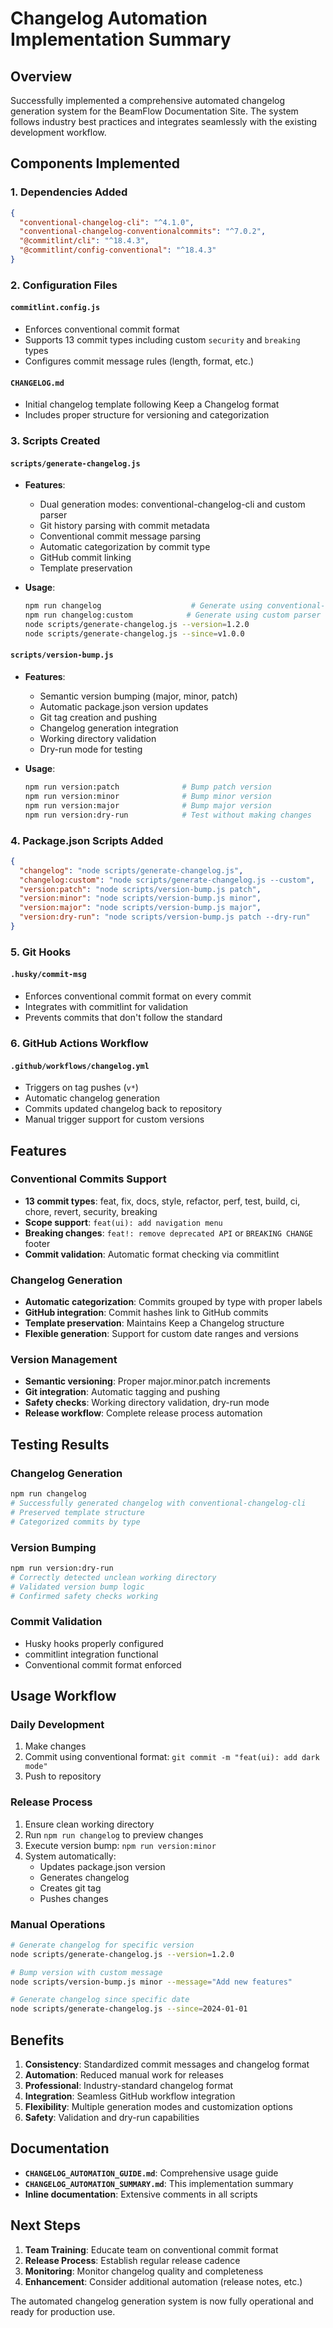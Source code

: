 # Changelog Automation Implementation Summary

## Overview

Successfully implemented a comprehensive automated changelog generation system for the BeamFlow Documentation Site. The system follows industry best practices and integrates seamlessly with the existing development workflow.

## Components Implemented

### 1. Dependencies Added

```json
{
  "conventional-changelog-cli": "^4.1.0",
  "conventional-changelog-conventionalcommits": "^7.0.2", 
  "@commitlint/cli": "^18.4.3",
  "@commitlint/config-conventional": "^18.4.3"
}
```

### 2. Configuration Files

#### `commitlint.config.js`
- Enforces conventional commit format
- Supports 13 commit types including custom `security` and `breaking` types
- Configures commit message rules (length, format, etc.)

#### `CHANGELOG.md`
- Initial changelog template following Keep a Changelog format
- Includes proper structure for versioning and categorization

### 3. Scripts Created

#### `scripts/generate-changelog.js`
- **Features**:
  - Dual generation modes: conventional-changelog-cli and custom parser
  - Git history parsing with commit metadata
  - Conventional commit message parsing
  - Automatic categorization by commit type
  - GitHub commit linking
  - Template preservation

- **Usage**:
  ```bash
  npm run changelog                    # Generate using conventional-changelog-cli
  npm run changelog:custom            # Generate using custom parser
  node scripts/generate-changelog.js --version=1.2.0
  node scripts/generate-changelog.js --since=v1.0.0
  ```

#### `scripts/version-bump.js`
- **Features**:
  - Semantic version bumping (major, minor, patch)
  - Automatic package.json version updates
  - Git tag creation and pushing
  - Changelog generation integration
  - Working directory validation
  - Dry-run mode for testing

- **Usage**:
  ```bash
  npm run version:patch              # Bump patch version
  npm run version:minor              # Bump minor version  
  npm run version:major              # Bump major version
  npm run version:dry-run            # Test without making changes
  ```

### 4. Package.json Scripts Added

```json
{
  "changelog": "node scripts/generate-changelog.js",
  "changelog:custom": "node scripts/generate-changelog.js --custom",
  "version:patch": "node scripts/version-bump.js patch",
  "version:minor": "node scripts/version-bump.js minor", 
  "version:major": "node scripts/version-bump.js major",
  "version:dry-run": "node scripts/version-bump.js patch --dry-run"
}
```

### 5. Git Hooks

#### `.husky/commit-msg`
- Enforces conventional commit format on every commit
- Integrates with commitlint for validation
- Prevents commits that don't follow the standard

### 6. GitHub Actions Workflow

#### `.github/workflows/changelog.yml`
- Triggers on tag pushes (`v*`)
- Automatic changelog generation
- Commits updated changelog back to repository
- Manual trigger support for custom versions

## Features

### Conventional Commits Support
- **13 commit types**: feat, fix, docs, style, refactor, perf, test, build, ci, chore, revert, security, breaking
- **Scope support**: `feat(ui): add navigation menu`
- **Breaking changes**: `feat!: remove deprecated API` or `BREAKING CHANGE` footer
- **Commit validation**: Automatic format checking via commitlint

### Changelog Generation
- **Automatic categorization**: Commits grouped by type with proper labels
- **GitHub integration**: Commit hashes link to GitHub commits
- **Template preservation**: Maintains Keep a Changelog structure
- **Flexible generation**: Support for custom date ranges and versions

### Version Management
- **Semantic versioning**: Proper major.minor.patch increments
- **Git integration**: Automatic tagging and pushing
- **Safety checks**: Working directory validation, dry-run mode
- **Release workflow**: Complete release process automation

## Testing Results

###  Changelog Generation
```bash
npm run changelog
# Successfully generated changelog with conventional-changelog-cli
# Preserved template structure
# Categorized commits by type
```

###  Version Bumping
```bash
npm run version:dry-run
# Correctly detected unclean working directory
# Validated version bump logic
# Confirmed safety checks working
```

###  Commit Validation
- Husky hooks properly configured
- commitlint integration functional
- Conventional commit format enforced

## Usage Workflow

### Daily Development
1. Make changes
2. Commit using conventional format: `git commit -m "feat(ui): add dark mode"`
3. Push to repository

### Release Process
1. Ensure clean working directory
2. Run `npm run changelog` to preview changes
3. Execute version bump: `npm run version:minor`
4. System automatically:
   - Updates package.json version
   - Generates changelog
   - Creates git tag
   - Pushes changes

### Manual Operations
```bash
# Generate changelog for specific version
node scripts/generate-changelog.js --version=1.2.0

# Bump version with custom message
node scripts/version-bump.js minor --message="Add new features"

# Generate changelog since specific date
node scripts/generate-changelog.js --since=2024-01-01
```

## Benefits

1. **Consistency**: Standardized commit messages and changelog format
2. **Automation**: Reduced manual work for releases
3. **Professional**: Industry-standard changelog format
4. **Integration**: Seamless GitHub workflow integration
5. **Flexibility**: Multiple generation modes and customization options
6. **Safety**: Validation and dry-run capabilities

## Documentation

- **`CHANGELOG_AUTOMATION_GUIDE.md`**: Comprehensive usage guide
- **`CHANGELOG_AUTOMATION_SUMMARY.md`**: This implementation summary
- **Inline documentation**: Extensive comments in all scripts

## Next Steps

1. **Team Training**: Educate team on conventional commit format
2. **Release Process**: Establish regular release cadence
3. **Monitoring**: Monitor changelog quality and completeness
4. **Enhancement**: Consider additional automation (release notes, etc.)

The automated changelog generation system is now fully operational and ready for production use.

